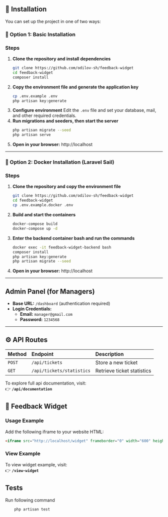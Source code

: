 ## 🚀 Installation

You can set up the project in one of two ways:

### 🧩 Option 1: Basic Installation

### Steps

1. **Clone the repository and install dependencies**
   ```bash
   git clone https://github.com/odilov-sh/feedback-widget
   cd feedback-widget
   composer install
2. **Copy the environment file and generate the application key**
   ```bash
   cp .env.example .env
   php artisan key:generate
3. **Configure environment**
   Edit the `.env` file and set your database, mail, and other required credentials.
4. **Run migrations and seeders, then start the server**
   ```bash
   php artisan migrate --seed
   php artisan serve
5. **Open in your browser:**
   http://localhost

---

### 🐳 Option 2: Docker Installation (Laravel Sail)

### Steps

1. **Clone the repository and copy the environment file**
   ```bash
   git clone https://github.com/odilov-sh/feedback-widget
   cd feedback-widget
   cp .env.example.docker .env
2. **Build and start the containers**
   ```bash
   docker-compose build
   docker-compose up -d
3. **Enter the backend container bash and run the commands**
   ```bash
   docker exec -it feedback-widget-backend bash  
   composer install
   php artisan key:generate
   php artisan migrate --seed

4. **Open in your browser:**
   http://localhost

---

## **Admin Panel (for Managers)**

- **Base URL:** `/dashboard` (authentication required)
- **Login Credentials:**
    - **Email:** `manager@gmail.com`
    - **Password:** `1234568`

---

## ⚙️ API Routes

| Method | Endpoint | Description |
|:-------|:----------|:-------------|
| `POST` | `/api/tickets` | Store a new ticket |
| `GET`  | `/api/tickets/statistics` | Retrieve ticket statistics |

To explore full api documentation, visit:  
👉 **`/api/documentation`**

## 💬 Feedback Widget

### **Usage Example**

Add the following iframe to your website HTML:

```html
<iframe src="http://localhost/widget" frameborder="0" width="600" height="600"></iframe>
```
### **View Example**
To view widget example, visit:  
👉 **`/view-widget`**

## Tests
Run following command
```bash
    php artisan test
```